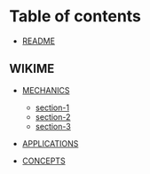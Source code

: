 <!--
[ file: README.md ] =======================================================================

[ description ] ---------------------------------------------------------------------------

	this .md file contains the table of contents for the network security gitbook.io file.

[ explanation ] ---------------------------------------------------------------------------

	the purpose of this .md file is for navigating pages and sub-pages on gitbook.com
-->

# Table of contents

* [README](README.md)

<!--wikime-->
## WIKIME

* [MECHANICS](WIKIME/1-mechanics/README.md)
	* [section-1](WIKIME/1-mechanics/section-1.md)
	* [section-2](WIKIME/1-mechanics/section-2.md)
	* [section-3](WIKIME/1-mechanics/section-3.md)

* [APPLICATIONS](WIKIME/2-applications/README.md)

* [CONCEPTS](WIKIME/3-concepts/README.md)
